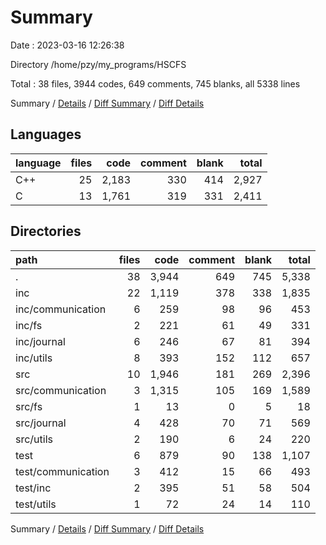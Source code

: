 # Summary

Date : 2023-03-16 12:26:38

Directory /home/pzy/my_programs/HSCFS

Total : 38 files,  3944 codes, 649 comments, 745 blanks, all 5338 lines

Summary / [Details](details.md) / [Diff Summary](diff.md) / [Diff Details](diff-details.md)

## Languages
| language | files | code | comment | blank | total |
| :--- | ---: | ---: | ---: | ---: | ---: |
| C++ | 25 | 2,183 | 330 | 414 | 2,927 |
| C | 13 | 1,761 | 319 | 331 | 2,411 |

## Directories
| path | files | code | comment | blank | total |
| :--- | ---: | ---: | ---: | ---: | ---: |
| . | 38 | 3,944 | 649 | 745 | 5,338 |
| inc | 22 | 1,119 | 378 | 338 | 1,835 |
| inc/communication | 6 | 259 | 98 | 96 | 453 |
| inc/fs | 2 | 221 | 61 | 49 | 331 |
| inc/journal | 6 | 246 | 67 | 81 | 394 |
| inc/utils | 8 | 393 | 152 | 112 | 657 |
| src | 10 | 1,946 | 181 | 269 | 2,396 |
| src/communication | 3 | 1,315 | 105 | 169 | 1,589 |
| src/fs | 1 | 13 | 0 | 5 | 18 |
| src/journal | 4 | 428 | 70 | 71 | 569 |
| src/utils | 2 | 190 | 6 | 24 | 220 |
| test | 6 | 879 | 90 | 138 | 1,107 |
| test/communication | 3 | 412 | 15 | 66 | 493 |
| test/inc | 2 | 395 | 51 | 58 | 504 |
| test/utils | 1 | 72 | 24 | 14 | 110 |

Summary / [Details](details.md) / [Diff Summary](diff.md) / [Diff Details](diff-details.md)